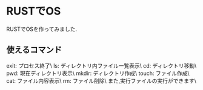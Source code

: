 # RUSTでOS
RUSTでOSを作ってみました.

## 使えるコマンド
exit: プロセス終了\\
ls: ディレクトリ内ファイル一覧表示\\
cd: ディレクトリ移動\\
pwd: 現在ディレクトリ表示\\
mkdir: ディレクトリ作成\\
touch: ファイル作成\\
cat: ファイル内容表示\\
rm: ファイル削除\\
また,実行ファイルの実行ができます\\
